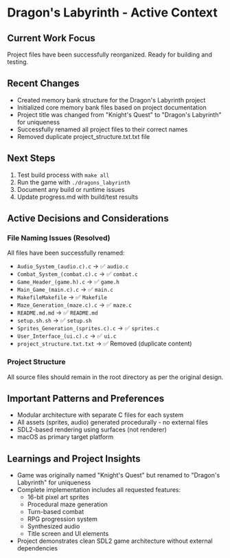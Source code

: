# Dragon's Labyrinth - Active Context

## Current Work Focus
Project files have been successfully reorganized. Ready for building and testing.

## Recent Changes
- Created memory bank structure for the Dragon's Labyrinth project
- Initialized core memory bank files based on project documentation
- Project title was changed from "Knight's Quest" to "Dragon's Labyrinth" for uniqueness
- Successfully renamed all project files to their correct names
- Removed duplicate project_structure.txt.txt file

## Next Steps
1. Test build process with `make all`
2. Run the game with `./dragons_labyrinth`
3. Document any build or runtime issues
4. Update progress.md with build/test results

## Active Decisions and Considerations

### File Naming Issues (Resolved)
All files have been successfully renamed:
- `Audio_System_(audio.c).c` → ✅ `audio.c`
- `Combat_System_(combat.c).c` → ✅ `combat.c`
- `Game_Header_(game.h).c` → ✅ `game.h`
- `Main_Game_(main.c).c` → ✅ `main.c`
- `MakefileMakefile` → ✅ `Makefile`
- `Maze_Generation_(maze.c).c` → ✅ `maze.c`
- `README.md.md` → ✅ `README.md`
- `setup.sh.sh` → ✅ `setup.sh`
- `Sprites_Generation_(sprites.c).c` → ✅ `sprites.c`
- `User_Interface_(ui.c).c` → ✅ `ui.c`
- `project_structure.txt.txt` → ✅ Removed (duplicate content)

### Project Structure
All source files should remain in the root directory as per the original design.

## Important Patterns and Preferences
- Modular architecture with separate C files for each system
- All assets (sprites, audio) generated procedurally - no external files
- SDL2-based rendering using surfaces (not renderer)
- macOS as primary target platform

## Learnings and Project Insights
- Game was originally named "Knight's Quest" but renamed to "Dragon's Labyrinth" for uniqueness
- Complete implementation includes all requested features:
  - 16-bit pixel art sprites
  - Procedural maze generation
  - Turn-based combat
  - RPG progression system
  - Synthesized audio
  - Title screen and UI elements
- Project demonstrates clean SDL2 game architecture without external dependencies
